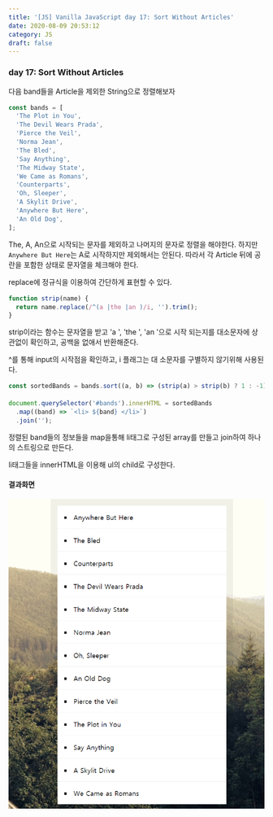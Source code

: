 ```yaml
---
title: '[JS] Vanilla JavaScript day 17: Sort Without Articles' 
date: 2020-08-09 20:53:12
category: JS
draft: false
---
```


### day 17: Sort Without Articles

다음 band들을 Article을 제외한 String으로 정렬해보자

```js
const bands = [
  'The Plot in You',
  'The Devil Wears Prada',
  'Pierce the Veil',
  'Norma Jean',
  'The Bled',
  'Say Anything',
  'The Midway State',
  'We Came as Romans',
  'Counterparts',
  'Oh, Sleeper',
  'A Skylit Drive',
  'Anywhere But Here',
  'An Old Dog',
];
```

The, A, An으로 시작되는 문자를 제외하고 나머지의 문자로 정렬을 해야한다.
하지만 `Anywhere But Here`는 A로 시작하지만 제외해서는 안된다.
따라서 각 Article 뒤에 공란을 포함한 상태로 문자열을 체크해야 한다.

replace에 정규식을 이용하여 간단하게 표현할 수 있다.

```js
function strip(name) {
  return name.replace(/^(a |the |an )/i, '').trim();
}
```
strip이라는 함수는 문자열을 받고 'a ', 'the ', 'an '으로 시작 되는지를 대소문자에 상관없이 확인하고, 공백을 없애서 반환해준다.

^를 통해 input의 시작점을 확인하고, i 플래그는 대 소문자를 구별하지 않기위해 사용된다.


```js
const sortedBands = bands.sort((a, b) => (strip(a) > strip(b) ? 1 : -1));

document.querySelector('#bands').innerHTML = sortedBands
  .map((band) => `<li> ${band} </li>`)
  .join('');
```

정렬된 band들의 정보들을 map을통해 li태그로 구성된 array를 만들고 join하여 하나의 스트링으로 만든다.

li태그들을 innerHTML을 이용해 ul의 child로 구성한다.


#### 결과화면
![image](./image/day17.PNG)